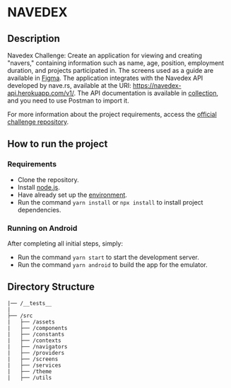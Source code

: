 # NAVEDEX

## Description

Navedex Challenge:
Create an application for viewing and creating "navers," containing information such as name, age, position, employment duration, and projects participated in.
The screens used as a guide are available in [Figma](https://www.figma.com/file/MIh7DeADz8M3mmcQwpcFdD/Teste-Mobile?node-id=1253%3A0).
The application integrates with the Navedex API developed by nave.rs, available at the URI: https://navedex-api.herokuapp.com/v1/. The API documentation is available in [collection](https://www.getpostman.com/collections/e6afe4028c2a1e56e577), and you need to use Postman to import it.

For more information about the project requirements, access the [official challenge repository](https://github.com/naveteam/react-native-challenge).

## How to run the project

### Requirements

- Clone the repository.
- Install [node.js](https://nodejs.org/en/).
- Have already set up the [environment](https://reactnative.dev/docs/environment-setup).
- Run the command `yarn install` or `npx install` to install project dependencies.

### Running on Android

After completing all initial steps, simply:

- Run the command `yarn start` to start the development server.
- Run the command `yarn android` to build the app for the emulator.

## Directory Structure

```
|── /__tests__
|
├── /src
|   ├── /assets
|   ├── /components
|   ├── /constants
|   ├── /contexts
|   ├── /navigators
|   ├── /providers
|   ├── /screens
|   ├── /services
|   ├── /theme
|   ├── /utils
```
